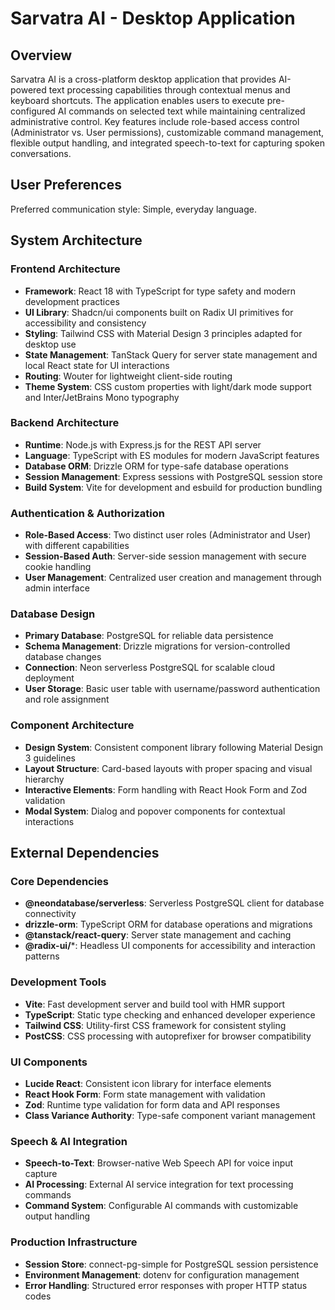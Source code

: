 # Sarvatra AI - Desktop Application

## Overview

Sarvatra AI is a cross-platform desktop application that provides AI-powered text processing capabilities through contextual menus and keyboard shortcuts. The application enables users to execute pre-configured AI commands on selected text while maintaining centralized administrative control. Key features include role-based access control (Administrator vs. User permissions), customizable command management, flexible output handling, and integrated speech-to-text for capturing spoken conversations.

## User Preferences

Preferred communication style: Simple, everyday language.

## System Architecture

### Frontend Architecture
- **Framework**: React 18 with TypeScript for type safety and modern development practices
- **UI Library**: Shadcn/ui components built on Radix UI primitives for accessibility and consistency
- **Styling**: Tailwind CSS with Material Design 3 principles adapted for desktop use
- **State Management**: TanStack Query for server state management and local React state for UI interactions
- **Routing**: Wouter for lightweight client-side routing
- **Theme System**: CSS custom properties with light/dark mode support and Inter/JetBrains Mono typography

### Backend Architecture
- **Runtime**: Node.js with Express.js for the REST API server
- **Language**: TypeScript with ES modules for modern JavaScript features
- **Database ORM**: Drizzle ORM for type-safe database operations
- **Session Management**: Express sessions with PostgreSQL session store
- **Build System**: Vite for development and esbuild for production bundling

### Authentication & Authorization
- **Role-Based Access**: Two distinct user roles (Administrator and User) with different capabilities
- **Session-Based Auth**: Server-side session management with secure cookie handling
- **User Management**: Centralized user creation and management through admin interface

### Database Design
- **Primary Database**: PostgreSQL for reliable data persistence
- **Schema Management**: Drizzle migrations for version-controlled database changes
- **Connection**: Neon serverless PostgreSQL for scalable cloud deployment
- **User Storage**: Basic user table with username/password authentication and role assignment

### Component Architecture
- **Design System**: Consistent component library following Material Design 3 guidelines
- **Layout Structure**: Card-based layouts with proper spacing and visual hierarchy
- **Interactive Elements**: Form handling with React Hook Form and Zod validation
- **Modal System**: Dialog and popover components for contextual interactions

## External Dependencies

### Core Dependencies
- **@neondatabase/serverless**: Serverless PostgreSQL client for database connectivity
- **drizzle-orm**: TypeScript ORM for database operations and migrations
- **@tanstack/react-query**: Server state management and caching
- **@radix-ui/***: Headless UI components for accessibility and interaction patterns

### Development Tools
- **Vite**: Fast development server and build tool with HMR support
- **TypeScript**: Static type checking and enhanced developer experience
- **Tailwind CSS**: Utility-first CSS framework for consistent styling
- **PostCSS**: CSS processing with autoprefixer for browser compatibility

### UI Components
- **Lucide React**: Consistent icon library for interface elements
- **React Hook Form**: Form state management with validation
- **Zod**: Runtime type validation for form data and API responses
- **Class Variance Authority**: Type-safe component variant management

### Speech & AI Integration
- **Speech-to-Text**: Browser-native Web Speech API for voice input capture
- **AI Processing**: External AI service integration for text processing commands
- **Command System**: Configurable AI commands with customizable output handling

### Production Infrastructure
- **Session Store**: connect-pg-simple for PostgreSQL session persistence
- **Environment Management**: dotenv for configuration management
- **Error Handling**: Structured error responses with proper HTTP status codes